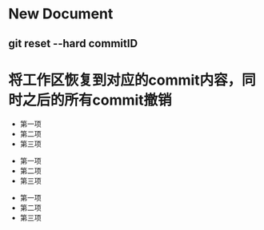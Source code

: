 # New Document

## git reset --hard commitID     

# 将工作区恢复到对应的commit内容，同时之后的所有commit撤销


* 第一项
* 第二项
* 第三项

+ 第一项
+ 第二项
+ 第三项


- 第一项
- 第二项
- 第三项
